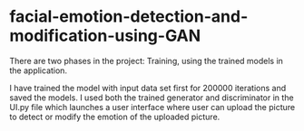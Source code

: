 # facial-emotion-detection-and-modification-using-GAN

There are two phases in the project: Training, using the trained models in the application.

I have trained the model with input data set first for 200000 iterations and saved the models.
I used both the trained generator and discriminator in the UI.py file which launches a user interface where user can upload the picture to detect or modify the emotion of the uploaded picture.

